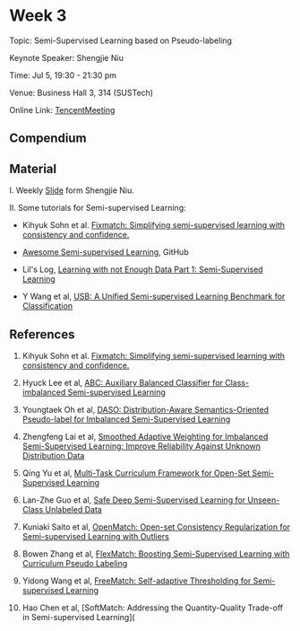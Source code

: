 # Week 3

Topic: Semi-Supervised Learning based on Pseudo-labeling

Keynote Speaker: Shengjie Niu

Time: Jul 5, 19:30 - 21:30 pm

Venue: Business Hall 3, 314 (SUSTech)

Online Link: [TencentMeeting](https://sustech.meeting.tencent.com/dm/rzsV1UdvWHtp)

## Compendium

## Material

I. Weekly [Slide](https://nbviewer.org/github/niusj03/23summer/blob/master/content/docs/pdfs/Week3_Seminar.pdf) form Shengjie Niu.

II. Some tutorials for Semi-supervised Learning:

- Kihyuk Sohn et al. [Fixmatch: Simplifying semi-supervised learning with consistency and confidence.](https://arxiv.org/pdf/2001.07685.pdf)

- [Awesome Semi-supervised Learning](https://github.com/yassouali/awesome-semi-supervised-learning), GitHub

- Lil's Log, [Learning with not Enough Data Part 1: Semi-Supervised Learning](https://lilianweng.github.io/posts/2021-12-05-semi-supervised/)

- Y Wang et al, [USB: A Unified Semi-supervised Learning Benchmark for Classification](https://arxiv.org/abs/2208.07204)

## References

1. Kihyuk Sohn et al. [Fixmatch: Simplifying semi-supervised learning with consistency and confidence.](https://arxiv.org/pdf/2001.07685.pdf)

2. Hyuck Lee et al, [ABC: Auxiliary Balanced Classifier for Class-imbalanced Semi-supervised Learning](https://arxiv.org/abs/2110.10368)

3. Youngtaek Oh et al, [DASO: Distribution-Aware Semantics-Oriented Pseudo-label for Imbalanced Semi-Supervised Learning](https://arxiv.org/abs/2106.05682)

4. Zhengfeng Lai et al, [Smoothed Adaptive Weighting for Imbalanced Semi-Supervised Learning: Improve Reliability Against Unknown Distribution Data](https://proceedings.mlr.press/v162/lai22b.html)

5. Qing Yu et al, [Multi-Task Curriculum Framework for Open-Set Semi-Supervised Learning](https://arxiv.org/abs/2007.11330)

6. Lan-Zhe Guo et al, [Safe Deep Semi-Supervised Learning for Unseen-Class Unlabeled Data](https://proceedings.mlr.press/v119/guo20i.html)

7. Kuniaki Saito et al, [OpenMatch: Open-set Consistency Regularization for Semi-supervised Learning with Outliers](https://arxiv.org/pdf/2105.14148.pdf)

8. Bowen Zhang et al, [FlexMatch: Boosting Semi-Supervised Learning with Curriculum Pseudo Labeling](https://arxiv.org/abs/2110.08263)

9. Yidong Wang et al, [FreeMatch: Self-adaptive Thresholding for Semi-supervised Learning](https://arxiv.org/abs/2205.07246)

10. Hao Chen et al, [SoftMatch: Addressing the Quantity-Quality Trade-off in Semi-supervised Learning](

